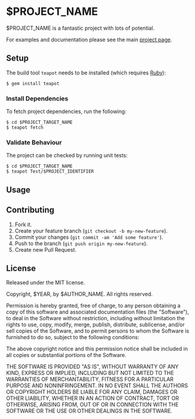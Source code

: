 # $PROJECT_NAME

$PROJECT_NAME is a fantastic project with lots of potential.

For examples and documentation please see the main [project page][1].

[1]: http://teapot.nz/

## Setup

The build tool `teapot` needs to be installed (which requires [Ruby][2]):

	$ gem install teapot

[2]: http://www.ruby-lang.org/en/downloads/

### Install Dependencies

To fetch project dependencies, run the following:

	$ cd $PROJECT_TARGET_NAME
	$ teapot fetch

### Validate Behaviour

The project can be checked by running unit tests:

	$ cd $PROJECT_TARGET_NAME
	$ teapot Test/$PROJECT_IDENTIFIER

## Usage

## Contributing

1. Fork it.
2. Create your feature branch (`git checkout -b my-new-feature`).
3. Commit your changes (`git commit -am 'Add some feature'`).
4. Push to the branch (`git push origin my-new-feature`).
5. Create new Pull Request.

## License

Released under the MIT license.

Copyright, $YEAR, by $AUTHOR_NAME. All rights reserved.

Permission is hereby granted, free of charge, to any person obtaining a copy
of this software and associated documentation files (the "Software"), to deal
in the Software without restriction, including without limitation the rights
to use, copy, modify, merge, publish, distribute, sublicense, and/or sell
copies of the Software, and to permit persons to whom the Software is
furnished to do so, subject to the following conditions:

The above copyright notice and this permission notice shall be included in
all copies or substantial portions of the Software.

THE SOFTWARE IS PROVIDED "AS IS", WITHOUT WARRANTY OF ANY KIND, EXPRESS OR
IMPLIED, INCLUDING BUT NOT LIMITED TO THE WARRANTIES OF MERCHANTABILITY,
FITNESS FOR A PARTICULAR PURPOSE AND NONINFRINGEMENT. IN NO EVENT SHALL THE
AUTHORS OR COPYRIGHT HOLDERS BE LIABLE FOR ANY CLAIM, DAMAGES OR OTHER
LIABILITY, WHETHER IN AN ACTION OF CONTRACT, TORT OR OTHERWISE, ARISING FROM,
OUT OF OR IN CONNECTION WITH THE SOFTWARE OR THE USE OR OTHER DEALINGS IN
THE SOFTWARE.
